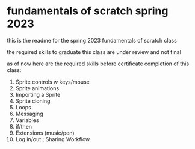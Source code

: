 # fundamentals of scratch spring 2023

this is the readme for the spring 2023 fundamentals of scratch class

the required skills to graduate this class are under review and not final

as of now here are the required skills before certificate completion of this class:

1.  Sprite controls w keys/mouse
2.  Sprite animations
3.  Importing a Sprite
4.  Sprite cloning
5.  Loops
6.  Messaging
7.  Variables
8.  if/then
9.  Extensions (music/pen)
10. Log in/out ; Sharing Workflow
